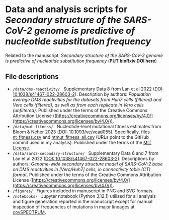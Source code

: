 # Data and analysis scripts for ***Secondary structure of the SARS-CoV-2 genome is predictive of nucleotide substitution frequency***

Related to the manuscript: *Secondary structure of the SARS-CoV-2 genome is predictive of nucleotide substitution frequency* (**PUT bioRxiv DOI here**)

## File descriptions

* `/data/dms-reactivity/ `
  Supplementary Data 8 from Lan et al 2022 ([DOI: 10.1038/s41467-022-28603-2](https://doi.org/10.1038/s41467-022-28603-2)). Description by authors: *Population average DMS reactivities for the datasets from Huh7 cells (filtered) and Vero cells (filtered), as well as from each replicate in Vero cells (unfiltered).* Published under the terms of the Creative Commons Attribution License ([https://creativecommons.org/licenses/by/4.0/](https://creativecommons.org/licenses/by/4.0/)).
* `/data/mut-fitness/ `
  Nucleotide-level mutational fitness estimates from Bloom & Neher 2023 ([DOI: 10.1093/ve/vead055](https://academic.oup.com/ve/article/9/2/vead055/7265011?login=false#417534142:~:text=https%3A//doi.org/10.1093/ve/vead055)). Specifically, files [nt_fitness.csv](https://raw.githubusercontent.com/jbloomlab/SARS2-mut-fitness/7930c72fee719f9425a7a30eb8da10436c2da930/results/nt_fitness/nt_fitness.csv) and [ntmut_fitness_all.csv](https://raw.githubusercontent.com/jbloomlab/SARS2-mut-fitness/7930c72fee719f9425a7a30eb8da10436c2da930/results/nt_fitness/ntmut_fitness_all.csv) (URLs point to the GitHub commit used in my analysis). Published under the terms of the [MIT License](https://github.com/jbloomlab/SARS2-mut-fitness/blob/main/LICENSE.md).
* `/data/sars2-secondary-structure/ `
  Supplementary Data 6 and 7 from Lan et al 2022 ([DOI: 10.1038/s41467-022-28603-2](https://doi.org/10.1038/s41467-022-28603-2)). Descriptions by authors: *Genome-wide secondary structure model of SARS-CoV-2 base on DMS reactivities in [Vero/Huh7] cells, in connectivity table (CT) format*. Published under the terms of the Creative Commons Attribution License ([https://creativecommons.org/licenses/by/4.0/](https://creativecommons.org/licenses/by/4.0/)).
* `/figures/ `
  Figures included in manuscript in PNG and SVG formats.
* `/notebooks/ `
  Jupyter notebook (Python 3.12.1) utilized for all analysis and figure generation reported in the manuscript except for manual inspection of frequencies of mutations in major lineages at [covSPECTRUM](https://cov-spectrum.org/).
